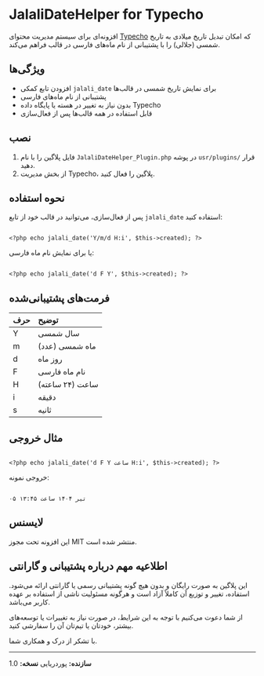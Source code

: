 # JalaliDateHelper for Typecho

افزونه‌ای برای سیستم مدیریت محتوای [Typecho](https://typecho.org) که امکان تبدیل تاریخ میلادی به تاریخ شمسی (جلالی) را با پشتیبانی از نام ماه‌های فارسی در قالب فراهم می‌کند.

## ویژگی‌ها

- افزودن تابع کمکی `jalali_date` برای نمایش تاریخ شمسی در قالب‌ها
- پشتیبانی از نام ماه‌های فارسی
- بدون نیاز به تغییر در هسته یا پایگاه داده Typecho
- قابل استفاده در همه قالب‌ها پس از فعال‌سازی


## نصب

1. فایل پلاگین را با نام `JalaliDateHelper_Plugin.php` در پوشه `usr/plugins/` قرار دهید.
2. از بخش مدیریت Typecho، پلاگین را فعال کنید.

## نحوه استفاده

پس از فعال‌سازی، می‌توانید در قالب خود از تابع `jalali_date` استفاده کنید:

```

<?php echo jalali_date('Y/m/d H:i', $this->created); ?>

```

یا برای نمایش نام ماه فارسی:

```

<?php echo jalali_date('d F Y', $this->created); ?>

```


## فرمت‌های پشتیبانی‌شده

| حرف | توضیح |
| :-- | :-- |
| Y | سال شمسی |
| m | ماه شمسی (عدد) |
| d | روز ماه |
| F | نام ماه فارسی |
| H | ساعت (۲۴ ساعته) |
| i | دقیقه |
| s | ثانیه |

## مثال خروجی

```

<?php echo jalali_date('d F Y ساعت H:i', $this->created); ?>

```

خروجی نمونه:

```

۰۵ تیر ۱۴۰۴ ساعت ۱۳:۴۵

```


## لایسنس

این افزونه تحت مجوز MIT منتشر شده است.

## اطلاعیه مهم درباره پشتیبانی و گارانتی

این پلاگین به صورت رایگان و بدون هیچ گونه پشتیبانی رسمی یا گارانتی ارائه می‌شود.
استفاده، تغییر و توزیع آن کاملاً آزاد است و هرگونه مسئولیت ناشی از استفاده بر عهده کاربر می‌باشد.

از شما دعوت می‌کنیم با توجه به این شرایط، در صورت نیاز به تغییرات یا توسعه‌های بیشتر، خودتان یا تیم‌تان آن را سفارشی کنید.

با تشکر از درک و همکاری شما.

---

**سازنده:** پوردریایی
**نسخه:** 1.0

``` 

